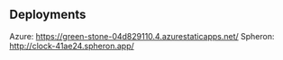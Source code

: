 ## Deployments


Azure: https://green-stone-04d829110.4.azurestaticapps.net/
Spheron: http://clock-41ae24.spheron.app/
